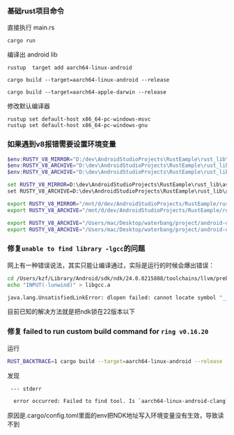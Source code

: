 ### 基础rust项目命令

直接执行 main.rs

```shell
cargo run
```

编译出 android lib

```shell
rustup  target add aarch64-linux-android

cargo build --target=aarch64-linux-android --release

cargo build --target=aarch64-apple-darwin --release
```

修改默认编译器

```
rustup set default-host x86_64-pc-windows-msvc
rustup set default-host x86_64-pc-windows-gnu
```

### 如果遇到v8报错需要设置环境变量

```powershell
$env:RUSTY_V8_MIRROR="D:/dev\AndroidStudioProjects\RustEample\rust_lib\assets\rusty_v8_mirror\"
$env:RUSTY_V8_ARCHIVE="D:\dev\AndroidStudioProjects\RustEample\rust_lib\assets\rusty_v8_mirror\v0.42.0\rusty_v8_release_x86_64-pc-windows-msvc.lib"
$env:RUSTY_V8_ARCHIVE="D:\dev\AndroidStudioProjects\RustEample\rust_lib\assets\rusty_v8_mirror\v0.42.0\librusty_v8_release_aarch64-linux-android.a"
```

```cmd
set RUSTY_V8_MIRROR=D:\dev\AndroidStudioProjects\RustEample\rust_lib\assets\rusty_v8_mirror\
set RUSTY_V8_ARCHIVE=D:\dev\AndroidStudioProjects\RustEample\rust_lib\assets\rusty_v8_mirror\v0.42.0\rusty_v8_release_x86_64-pc-windows-msvc.lib
```

```bash
export RUSTY_V8_MIRROR="/mnt/d/dev/AndroidStudioProjects/RustEample/rust_lib/assets/rusty_v8_mirror/"
export RUSTY_V8_ARCHIVE="/mnt/d/dev/AndroidStudioProjects/RustEample/rust_lib/assets/rusty_v8_mirror/v0.42.0/librusty_v8_release_aarch64-linux-android.a"

export RUSTY_V8_ARCHIVE="/Users/mac/Desktop/waterbang/project/android-deno-runtime-example/rust_lib/assets/rusty_v8_mirror/v0.42.0/librusty_v8_release_aarch64-linux-android.a"
export RUSTY_V8_ARCHIVE="/Users/mac/Desktop/waterbang/project/android-deno-runtime-example/rust_lib/assets/rusty_v8_mirror/v0.42.0/librusty_v8_release_aarch64-apple-darwin.a"
```

### 修复`unable to find library -lgcc`的问题

网上有一种错误说法，其实只能让编译通过，实际是运行的时候会爆出错误：

```bash
cd /Users/kzf/Library/Android/sdk/ndk/24.0.8215888/toolchains/llvm/prebuilt/darwin-x86_64/lib64/clang/14.0.1/lib/linux/aarch64
echo "INPUT(-lunwind)" > libgcc.a

java.lang.UnsatisfiedLinkError: dlopen failed: cannot locate symbol "__emutls_get_address" referenced by "/data/app/~~xgQux0SWdH8NR7GLHyXCNg==/org.bfchain.rust.example-1rL1uIoeTHAxKOyHiDM32w==/base.apk!/lib/arm64-v8a/librust_lib.so"...
```

目前已知的解决方法就是把ndk锁在22版本以下

### 修复 failed to run custom build command for `ring v0.16.20`

运行  

```bash
RUST_BACKTRACE=1 cargo build --target=aarch64-linux-android --release
```

发现

```bash
 --- stderr

  error occurred: Failed to find tool. Is `aarch64-linux-android-clang` installed?
```

原因是.cargo/config.toml里面的env把NDK地址写入环境变量没有生效，导致读不到
